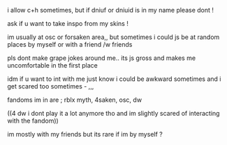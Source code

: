 i allow c+h sometimes, but if dniuf or dniuid is in my name please dont !

ask if u want to take inspo from my skins !

im usually at osc or forsaken area,, but sometimes i could js be at random places by myself or with a friend /w friends

pls dont make grape jokes around me.. its js gross and makes me uncomfortable in the first place

idm if u want to int with me just know i could be awkward sometimes and i get scared too sometimes - ,,,

fandoms im in are ; rblx myth, 4saken, osc, dw

((4 dw i dont play it a lot anymore tho and im slightly scared of interacting with the fandom))

im mostly with my friends but its rare if im by myself ?
<!--
**AMA-ZOOK/AMA-ZOOK** is a ✨ _special_ ✨ repository because its `README.md` (this file) appears on your GitHub profile.

Here are some ideas to get you started:

- 🔭 I’m currently working on ...
- 🌱 I’m currently learning ...
- 👯 I’m looking to collaborate on ...
- 🤔 I’m looking for help with ...
- 💬 Ask me about ...
- 📫 How to reach me: ...
- 😄 Pronouns: ...
- ⚡ Fun fact: ...
-->
